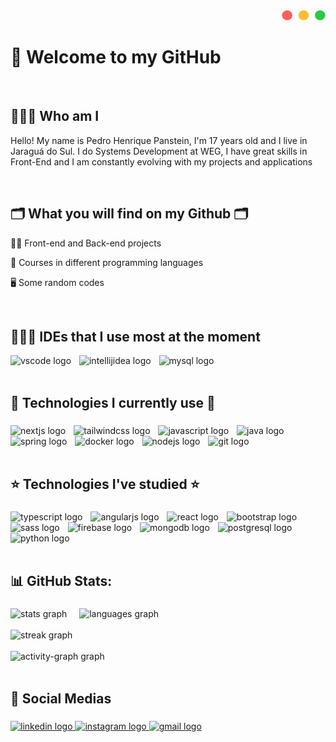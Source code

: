 <div align="right">
  <img height="16px" width="70px" src="ButtonsMacPng.png"  />
</div>

# 👋 Welcome to my GitHub

<br>

## 🙋🏻‍♂️ Who am I

<p align="left">Hello! My name is Pedro Henrique Panstein, I'm 17 years old and I live in Jaraguá do Sul. I do Systems Development at WEG, I have great skills in Front-End and I am constantly evolving with my projects and applications</p>

<br>

## 🗂️ What you will find on my Github 🗂️

👩‍💻 Front-end and Back-end projects

🤖 Courses in different programming languages

🖥️ Some random codes

<br>

## 👨🏽‍💻 IDEs that I use most at the moment

  <div>
    <img src="https://skillicons.dev/icons?i=vscode" height="50" alt="vscode logo"  />
    <img width="5" />
    <img src="https://skillicons.dev/icons?i=idea" height="50" alt="intellijidea logo"  />
    <img width="5" />
    <img src="https://skillicons.dev/icons?i=mysql" height="50" alt="mysql logo"  />
  </div>

<br>

## 🌟 Technologies I currently use 🌟

###

<div align="left">
  <img src="https://skillicons.dev/icons?i=nextjs" height="50" alt="nextjs logo"  />
  <img width="5" />
  <img src="https://skillicons.dev/icons?i=tailwind" height="50" alt="tailwindcss logo"  />
  <img width="5" />
  <img src="https://skillicons.dev/icons?i=js" height="50" alt="javascript logo"  />
  <img width="5" />
  <img src="https://skillicons.dev/icons?i=java" height="50" alt="java logo"  />
  <img width="5" />
  <img src="https://skillicons.dev/icons?i=spring" height="50" alt="spring logo"  />
  <img width="5" />
  <img src="https://skillicons.dev/icons?i=docker" height="50" alt="docker logo"  />
  <img width="5" />
  <img src="https://skillicons.dev/icons?i=nodejs" height="50" alt="nodejs logo"  />
  <img width="5" />
  <img src="https://skillicons.dev/icons?i=git" height="50" alt="git logo"  />
</div>

<br>

## ⭐ Technologies I've studied ⭐

###

<div align="left">
  <img src="https://skillicons.dev/icons?i=ts" height="50" alt="typescript logo"  />
  <img width="5" />
  <img src="https://skillicons.dev/icons?i=angular" height="50" alt="angularjs logo"  />
  <img width="5" />
  <img src="https://skillicons.dev/icons?i=react" height="50" alt="react logo"  />
  <img width="5" />
  <img src="https://skillicons.dev/icons?i=bootstrap" height="50" alt="bootstrap logo"  />
  <img width="5" />
  <img src="https://skillicons.dev/icons?i=sass" height="50" alt="sass logo"  />
  <img width="5" />
  <img src="https://skillicons.dev/icons?i=firebase" height="50" alt="firebase logo"  />
  <img width="5" />
  <img src="https://skillicons.dev/icons?i=mongodb" height="50" alt="mongodb logo"  />
  <img width="5" />
  <img src="https://skillicons.dev/icons?i=postgres" height="50" alt="postgresql logo"  />
  <img width="5" />
  <img src="https://skillicons.dev/icons?i=py" height="50" alt="python logo"  />
</div>

<br>

## 📊 GitHub Stats:

###

<div align="left">
  <img src="https://github-readme-stats.vercel.app/api?username=Pedro-Panstein&hide_title=false&hide_rank=false&show_icons=true&include_all_commits=true&count_private=true&disable_animations=false&theme=react&locale=en&hide_border=true&order=1" height="150" alt="stats graph"  />
  <img width="12" />
  <img src="https://github-readme-stats.vercel.app/api/top-langs?username=Pedro-Panstein&locale=en&hide_title=false&layout=compact&card_width=320&langs_count=5&theme=react&hide_border=true&order=2" height="150" alt="languages graph"  />
  <br><br>
  <img src="https://streak-stats.demolab.com?user=Pedro-Panstein&locale=en&mode=daily&theme=react&hide_border=true&border_radius=5&order=3" height="150" alt="streak graph"  />
  <br><br>
  <img src="https://github-readme-activity-graph.vercel.app/graph?username=Pedro-Panstein&radius=16&theme=react&area=true&order=5&hide_border=true&hide_title=false" height="300" alt="activity-graph graph"  />
</div>

<br>

## 📲 Social Medias

###

<div align="left">
  <a href="https://www.linkedin.com/in/pedro-henrique-panstein-7833bb316/" target="_blank">
    <img src="https://raw.githubusercontent.com/maurodesouza/profile-readme-generator/master/src/assets/icons/social/linkedin/default.svg" width="52" height="40" alt="linkedin logo" />
  </a>
  
  <a href="https://www.instagram.com/pedro.panstein" target="_blank">
    <img src="https://raw.githubusercontent.com/maurodesouza/profile-readme-generator/master/src/assets/icons/social/instagram/default.svg" width="52" height="40" alt="instagram logo" />
  </a>
  
  <a href="mailto:pansteinph@gmail.com">
    <img src="https://raw.githubusercontent.com/maurodesouza/profile-readme-generator/master/src/assets/icons/social/gmail/default.svg" width="52" height="40" alt="gmail logo" />
  </a>
</div>

###
